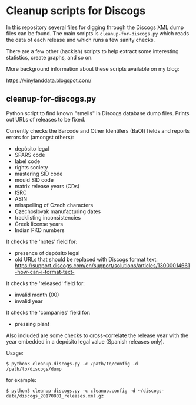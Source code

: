 # Cleanup scripts for Discogs

In this repository several files for digging through the Discogs XML dump files
can be found. The main scripts is `cleanup-for-discogs.py` which reads the data
of each release and which runs a few sanity checks.

There are a few other (hackish) scripts to help extract some interesting
statistics, create graphs, and so on.

More background information about these scripts available on my blog:

<https://vinylanddata.blogspot.com/>

## cleanup-for-discogs.py

Python script to find known "smells" in Discogs database dump files. Prints out
URLs of releases to be fixed.

Currently checks the Barcode and Other Identifers (BaOI) fields and reports
errors for (amongst others):

* depósito legal
* SPARS code
* label code
* rights society
* mastering SID code
* mould SID code
* matrix release years (CDs)
* ISRC
* ASIN
* misspelling of Czech characters
* Czechoslovak manufacturing dates
* tracklisting inconsistencies
* Greek license years
* Indian PKD numbers

It checks the 'notes' field for:

* presence of depósito legal
* old URLs that should be replaced with Discogs format text:
  <https://support.discogs.com/en/support/solutions/articles/13000014661-how-can-i-format-text->

It checks the 'released' field for:

* invalid month (00)
* invalid year

It checks the 'companies' field for:

* pressing plant

Also included are some checks to cross-correlate the release year with the year
embedded in a depósito legal value (Spanish releases only).

Usage:

```console
$ python3 cleanup-discogs.py -c /path/to/config -d /path/to/discogs/dump
```

for example:

```console
$ python3 cleanup-discogs.py -c cleanup.config -d ~/discogs-data/discogs_20170801_releases.xml.gz
```
